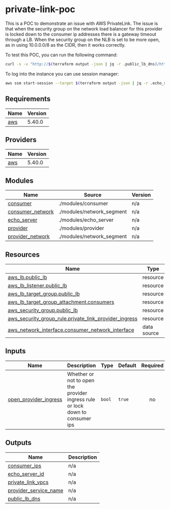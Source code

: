 # private-link-poc

This is a POC to demonstrate an issue with AWS PrivateLink.  The issue is that when the security group on the network load balancer for this provider is locked down to the consumer ip addresses there is a gateway timeout through a LB.  When the security group on the NLB is set to be more open, as in using 10.0.0.0/8 as the CIDR, then it works correctly.

To test this POC, you can run the following command:

```bash
curl -s -v "http://$(terraform output -json | jq -r .public_lb_dns)/http"
```

To log into the instance you can use session manager:

```bash
aws ssm start-session --target $(terraform output -json | jq -r .echo_server_id)
```

## Requirements

| Name | Version |
|------|---------|
| <a name="requirement_aws"></a> [aws](#requirement\_aws) | 5.40.0 |

## Providers

| Name | Version |
|------|---------|
| <a name="provider_aws"></a> [aws](#provider\_aws) | 5.40.0 |

## Modules

| Name | Source | Version |
|------|--------|---------|
| <a name="module_consumer"></a> [consumer](#module\_consumer) | ./modules/consumer | n/a |
| <a name="module_consumer_network"></a> [consumer\_network](#module\_consumer\_network) | ./modules/network_segment | n/a |
| <a name="module_echo_server"></a> [echo\_server](#module\_echo\_server) | ./modules/echo_server | n/a |
| <a name="module_provider"></a> [provider](#module\_provider) | ./modules/provider | n/a |
| <a name="module_provider_network"></a> [provider\_network](#module\_provider\_network) | ./modules/network_segment | n/a |

## Resources

| Name | Type |
|------|------|
| [aws_lb.public_lb](https://registry.terraform.io/providers/hashicorp/aws/5.40.0/docs/resources/lb) | resource |
| [aws_lb_listener.public_lb](https://registry.terraform.io/providers/hashicorp/aws/5.40.0/docs/resources/lb_listener) | resource |
| [aws_lb_target_group.public_lb](https://registry.terraform.io/providers/hashicorp/aws/5.40.0/docs/resources/lb_target_group) | resource |
| [aws_lb_target_group_attachment.consumers](https://registry.terraform.io/providers/hashicorp/aws/5.40.0/docs/resources/lb_target_group_attachment) | resource |
| [aws_security_group.public_lb](https://registry.terraform.io/providers/hashicorp/aws/5.40.0/docs/resources/security_group) | resource |
| [aws_security_group_rule.private_link_provider_ingress](https://registry.terraform.io/providers/hashicorp/aws/5.40.0/docs/resources/security_group_rule) | resource |
| [aws_network_interface.consumer_network_interface](https://registry.terraform.io/providers/hashicorp/aws/5.40.0/docs/data-sources/network_interface) | data source |

## Inputs

| Name | Description | Type | Default | Required |
|------|-------------|------|---------|:--------:|
| <a name="input_open_provider_ingress"></a> [open\_provider\_ingress](#input\_open\_provider\_ingress) | Whether or not to open the provider ingress rule or lock down to consumer ips | `bool` | `true` | no |

## Outputs

| Name | Description |
|------|-------------|
| <a name="output_consumer_ips"></a> [consumer\_ips](#output\_consumer\_ips) | n/a |
| <a name="output_echo_server_id"></a> [echo\_server\_id](#output\_echo\_server\_id) | n/a |
| <a name="output_private_link_vpcs"></a> [private\_link\_vpcs](#output\_private\_link\_vpcs) | n/a |
| <a name="output_provider_service_name"></a> [provider\_service\_name](#output\_provider\_service\_name) | n/a |
| <a name="output_public_lb_dns"></a> [public\_lb\_dns](#output\_public\_lb\_dns) | n/a |
